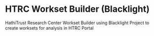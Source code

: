 HTRC Workset Builder (Blacklight)
=================================

HathiTrust Research Center Workset Builder using Blacklight Project to create worksets for analysis in HTRC Portal